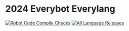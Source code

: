 # 2024 Everybot Everylang
[![Robot Code Compile Checks](https://github.com/Autumn-Ou/2024-Everybot/actions/workflows/robot-code-CI.yml/badge.svg)](https://github.com/Autumn-Ou/2024-Everybot/actions/workflows/robot-code-CI.yml)
[![All Language Releases](https://github.com/Autumn-Ou/2024-Everybot/actions/workflows/release.yml/badge.svg)](https://github.com/Autumn-Ou/2024-Everybot/actions/workflows/release.yml)
